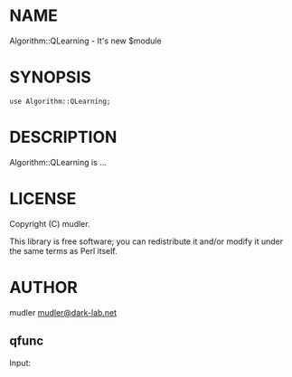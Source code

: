 # NAME

Algorithm::QLearning - It's new $module

# SYNOPSIS

    use Algorithm::QLearning;

# DESCRIPTION

Algorithm::QLearning is ...

# LICENSE

Copyright (C) mudler.

This library is free software; you can redistribute it and/or modify
it under the same terms as Perl itself.

# AUTHOR

mudler <mudler@dark-lab.net>

## qfunc

Input:
